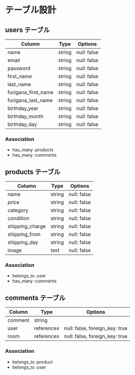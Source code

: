 # テーブル設計

## users テーブル

| Column              | Type   | Options     |
| ------------------- | ------ | ----------- |
| name                | string | null: false |
| email               | string | null: false |
| password            | string | null: false |
| first_name          | string | null: false |
| last_name           | string | null: false |
| furigana_first_name | string | null: false |
| furigana_last_name  | string | null: false |
| birthday_year       | string | null: false |
| birthday_month      | string | null: false |
| birthday_day        | string | null: false |

### Association

- has_many :products
- has_many :comments

## products テーブル

| Column          | Type   | Options     |
| --------------- | ------ | ----------- |
| name            | string | null: false |
| price           | string | null: false |
| category        | string | null: false |
| condition       | string | null: false |
| shipping_charge | string | null: false |
| shipping_from   | string | null: false |
| shipping_day    | string | null: false |
| image           | text   | null: false |

### Association

- belongs_to :user
- has_many :comments

## comments テーブル

| Column  | Type       | Options                        |
| ------- | ---------- | ------------------------------ |
| comment | string     |                                |
| user    | references | null: false, foreign_key: true |
| room    | references | null: false, foreign_key: true |

### Association

- belongs_to :product
- belongs_to :user
